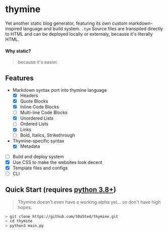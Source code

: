 # thymine

Yet another static blog generator, featuring its own custom markdown-inspired language and build system.
`.tym` Source files are transpiled directly to HTML and can be deployed locally or externaly, because it's literally HTML.

#### Why static?
> because it's easier.

## Features
- Markdown syntax port into thymine language
	- [x] Headers
	- [x] Quote Blocks
	- [x] Inline Code Blocks
	- [ ] Multi-line Code Blocks
	- [x] Unordered Lists
	- [ ] Ordered Lists
	- [x] Links
	- [ ] Bold, Italics, Strikethrough
- Thymine-specific syntax
	- [x] Metadata
- [ ] Build and deploy system
- [x] Use CSS to make the websites look decent
- [x] Template files and configs
- [ ] CLI

## Quick Start (requires [python 3.8+](https://www.python.org/))
> Thymine doesn't even have a working alpha yet...
> so don't have high hopes.
```bash
> git clone https://github.com/t0a5ted/thymine.git
> cd thymine
> python3 main.py
```

